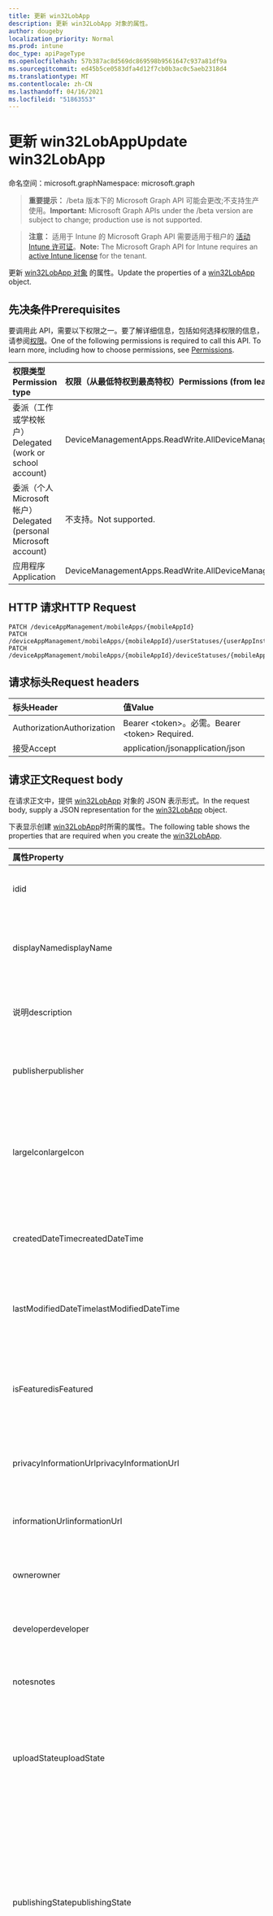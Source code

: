 ```yaml
---
title: 更新 win32LobApp
description: 更新 win32LobApp 对象的属性。
author: dougeby
localization_priority: Normal
ms.prod: intune
doc_type: apiPageType
ms.openlocfilehash: 57b387ac8d569dc869598b9561647c937a81df9a
ms.sourcegitcommit: ed45b5ce0583dfa4d12f7cb0b3ac0c5aeb2318d4
ms.translationtype: MT
ms.contentlocale: zh-CN
ms.lasthandoff: 04/16/2021
ms.locfileid: "51863553"
---
```

# <a name="update-win32lobapp"></a><span data-ttu-id="bc4aa-103">更新 win32LobApp</span><span class="sxs-lookup"><span data-stu-id="bc4aa-103">Update win32LobApp</span></span>

<span data-ttu-id="bc4aa-104">命名空间：microsoft.graph</span><span class="sxs-lookup"><span data-stu-id="bc4aa-104">Namespace: microsoft.graph</span></span>

> <span data-ttu-id="bc4aa-105">**重要提示：** /beta 版本下的 Microsoft Graph API 可能会更改;不支持生产使用。</span><span class="sxs-lookup"><span data-stu-id="bc4aa-105">**Important:** Microsoft Graph APIs under the /beta version are subject to change; production use is not supported.</span></span>

> <span data-ttu-id="bc4aa-106">**注意：** 适用于 Intune 的 Microsoft Graph API 需要适用于租户的 [活动 Intune 许可证](https://go.microsoft.com/fwlink/?linkid=839381)。</span><span class="sxs-lookup"><span data-stu-id="bc4aa-106">**Note:** The Microsoft Graph API for Intune requires an [active Intune license](https://go.microsoft.com/fwlink/?linkid=839381) for the tenant.</span></span>

<span data-ttu-id="bc4aa-107">更新 [win32LobApp 对象](../resources/intune-apps-win32lobapp.md) 的属性。</span><span class="sxs-lookup"><span data-stu-id="bc4aa-107">Update the properties of a [win32LobApp](../resources/intune-apps-win32lobapp.md) object.</span></span>

## <a name="prerequisites"></a><span data-ttu-id="bc4aa-108">先决条件</span><span class="sxs-lookup"><span data-stu-id="bc4aa-108">Prerequisites</span></span>
<span data-ttu-id="bc4aa-p101">要调用此 API，需要以下权限之一。要了解详细信息，包括如何选择权限的信息，请参阅[权限](/graph/permissions-reference)。</span><span class="sxs-lookup"><span data-stu-id="bc4aa-p101">One of the following permissions is required to call this API. To learn more, including how to choose permissions, see [Permissions](/graph/permissions-reference).</span></span>

|<span data-ttu-id="bc4aa-111">权限类型</span><span class="sxs-lookup"><span data-stu-id="bc4aa-111">Permission type</span></span>|<span data-ttu-id="bc4aa-112">权限（从最低特权到最高特权）</span><span class="sxs-lookup"><span data-stu-id="bc4aa-112">Permissions (from least to most privileged)</span></span>|
|:---|:---|
|<span data-ttu-id="bc4aa-113">委派（工作或学校帐户）</span><span class="sxs-lookup"><span data-stu-id="bc4aa-113">Delegated (work or school account)</span></span>|<span data-ttu-id="bc4aa-114">DeviceManagementApps.ReadWrite.All</span><span class="sxs-lookup"><span data-stu-id="bc4aa-114">DeviceManagementApps.ReadWrite.All</span></span>|
|<span data-ttu-id="bc4aa-115">委派（个人 Microsoft 帐户）</span><span class="sxs-lookup"><span data-stu-id="bc4aa-115">Delegated (personal Microsoft account)</span></span>|<span data-ttu-id="bc4aa-116">不支持。</span><span class="sxs-lookup"><span data-stu-id="bc4aa-116">Not supported.</span></span>|
|<span data-ttu-id="bc4aa-117">应用程序</span><span class="sxs-lookup"><span data-stu-id="bc4aa-117">Application</span></span>|<span data-ttu-id="bc4aa-118">DeviceManagementApps.ReadWrite.All</span><span class="sxs-lookup"><span data-stu-id="bc4aa-118">DeviceManagementApps.ReadWrite.All</span></span>|

## <a name="http-request"></a><span data-ttu-id="bc4aa-119">HTTP 请求</span><span class="sxs-lookup"><span data-stu-id="bc4aa-119">HTTP Request</span></span>
<!-- {
  "blockType": "ignored"
}
-->
``` http
PATCH /deviceAppManagement/mobileApps/{mobileAppId}
PATCH /deviceAppManagement/mobileApps/{mobileAppId}/userStatuses/{userAppInstallStatusId}/app
PATCH /deviceAppManagement/mobileApps/{mobileAppId}/deviceStatuses/{mobileAppInstallStatusId}/app
```

## <a name="request-headers"></a><span data-ttu-id="bc4aa-120">请求标头</span><span class="sxs-lookup"><span data-stu-id="bc4aa-120">Request headers</span></span>
|<span data-ttu-id="bc4aa-121">标头</span><span class="sxs-lookup"><span data-stu-id="bc4aa-121">Header</span></span>|<span data-ttu-id="bc4aa-122">值</span><span class="sxs-lookup"><span data-stu-id="bc4aa-122">Value</span></span>|
|:---|:---|
|<span data-ttu-id="bc4aa-123">Authorization</span><span class="sxs-lookup"><span data-stu-id="bc4aa-123">Authorization</span></span>|<span data-ttu-id="bc4aa-124">Bearer &lt;token&gt;。必需。</span><span class="sxs-lookup"><span data-stu-id="bc4aa-124">Bearer &lt;token&gt; Required.</span></span>|
|<span data-ttu-id="bc4aa-125">接受</span><span class="sxs-lookup"><span data-stu-id="bc4aa-125">Accept</span></span>|<span data-ttu-id="bc4aa-126">application/json</span><span class="sxs-lookup"><span data-stu-id="bc4aa-126">application/json</span></span>|

## <a name="request-body"></a><span data-ttu-id="bc4aa-127">请求正文</span><span class="sxs-lookup"><span data-stu-id="bc4aa-127">Request body</span></span>
<span data-ttu-id="bc4aa-128">在请求正文中，提供 [win32LobApp](../resources/intune-apps-win32lobapp.md) 对象的 JSON 表示形式。</span><span class="sxs-lookup"><span data-stu-id="bc4aa-128">In the request body, supply a JSON representation for the [win32LobApp](../resources/intune-apps-win32lobapp.md) object.</span></span>

<span data-ttu-id="bc4aa-129">下表显示创建 [win32LobApp](../resources/intune-apps-win32lobapp.md)时所需的属性。</span><span class="sxs-lookup"><span data-stu-id="bc4aa-129">The following table shows the properties that are required when you create the [win32LobApp](../resources/intune-apps-win32lobapp.md).</span></span>

|<span data-ttu-id="bc4aa-130">属性</span><span class="sxs-lookup"><span data-stu-id="bc4aa-130">Property</span></span>|<span data-ttu-id="bc4aa-131">类型</span><span class="sxs-lookup"><span data-stu-id="bc4aa-131">Type</span></span>|<span data-ttu-id="bc4aa-132">说明</span><span class="sxs-lookup"><span data-stu-id="bc4aa-132">Description</span></span>|
|:---|:---|:---|
|<span data-ttu-id="bc4aa-133">id</span><span class="sxs-lookup"><span data-stu-id="bc4aa-133">id</span></span>|<span data-ttu-id="bc4aa-134">String</span><span class="sxs-lookup"><span data-stu-id="bc4aa-134">String</span></span>|<span data-ttu-id="bc4aa-135">实体的键。</span><span class="sxs-lookup"><span data-stu-id="bc4aa-135">Key of the entity.</span></span> <span data-ttu-id="bc4aa-136">继承自 [mobileApp](../resources/intune-shared-mobileapp.md)</span><span class="sxs-lookup"><span data-stu-id="bc4aa-136">Inherited from [mobileApp](../resources/intune-shared-mobileapp.md)</span></span>|
|<span data-ttu-id="bc4aa-137">displayName</span><span class="sxs-lookup"><span data-stu-id="bc4aa-137">displayName</span></span>|<span data-ttu-id="bc4aa-138">String</span><span class="sxs-lookup"><span data-stu-id="bc4aa-138">String</span></span>|<span data-ttu-id="bc4aa-139">管理员提供或导入的应用标题。</span><span class="sxs-lookup"><span data-stu-id="bc4aa-139">The admin provided or imported title of the app.</span></span> <span data-ttu-id="bc4aa-140">继承自 [mobileApp](../resources/intune-shared-mobileapp.md)</span><span class="sxs-lookup"><span data-stu-id="bc4aa-140">Inherited from [mobileApp](../resources/intune-shared-mobileapp.md)</span></span>|
|<span data-ttu-id="bc4aa-141">说明</span><span class="sxs-lookup"><span data-stu-id="bc4aa-141">description</span></span>|<span data-ttu-id="bc4aa-142">String</span><span class="sxs-lookup"><span data-stu-id="bc4aa-142">String</span></span>|<span data-ttu-id="bc4aa-143">应用的说明。</span><span class="sxs-lookup"><span data-stu-id="bc4aa-143">The description of the app.</span></span> <span data-ttu-id="bc4aa-144">继承自 [mobileApp](../resources/intune-shared-mobileapp.md)</span><span class="sxs-lookup"><span data-stu-id="bc4aa-144">Inherited from [mobileApp](../resources/intune-shared-mobileapp.md)</span></span>|
|<span data-ttu-id="bc4aa-145">publisher</span><span class="sxs-lookup"><span data-stu-id="bc4aa-145">publisher</span></span>|<span data-ttu-id="bc4aa-146">String</span><span class="sxs-lookup"><span data-stu-id="bc4aa-146">String</span></span>|<span data-ttu-id="bc4aa-147">应用的发布者。</span><span class="sxs-lookup"><span data-stu-id="bc4aa-147">The publisher of the app.</span></span> <span data-ttu-id="bc4aa-148">继承自 [mobileApp](../resources/intune-shared-mobileapp.md)</span><span class="sxs-lookup"><span data-stu-id="bc4aa-148">Inherited from [mobileApp](../resources/intune-shared-mobileapp.md)</span></span>|
|<span data-ttu-id="bc4aa-149">largeIcon</span><span class="sxs-lookup"><span data-stu-id="bc4aa-149">largeIcon</span></span>|[<span data-ttu-id="bc4aa-150">mimeContent</span><span class="sxs-lookup"><span data-stu-id="bc4aa-150">mimeContent</span></span>](../resources/intune-shared-mimecontent.md)|<span data-ttu-id="bc4aa-151">要显示在应用详细信息中并用于图标上传的大图标。</span><span class="sxs-lookup"><span data-stu-id="bc4aa-151">The large icon, to be displayed in the app details and used for upload of the icon.</span></span> <span data-ttu-id="bc4aa-152">继承自 [mobileApp](../resources/intune-shared-mobileapp.md)</span><span class="sxs-lookup"><span data-stu-id="bc4aa-152">Inherited from [mobileApp](../resources/intune-shared-mobileapp.md)</span></span>|
|<span data-ttu-id="bc4aa-153">createdDateTime</span><span class="sxs-lookup"><span data-stu-id="bc4aa-153">createdDateTime</span></span>|<span data-ttu-id="bc4aa-154">DateTimeOffset</span><span class="sxs-lookup"><span data-stu-id="bc4aa-154">DateTimeOffset</span></span>|<span data-ttu-id="bc4aa-155">创建应用的日期和时间。</span><span class="sxs-lookup"><span data-stu-id="bc4aa-155">The date and time the app was created.</span></span> <span data-ttu-id="bc4aa-156">继承自 [mobileApp](../resources/intune-shared-mobileapp.md)</span><span class="sxs-lookup"><span data-stu-id="bc4aa-156">Inherited from [mobileApp](../resources/intune-shared-mobileapp.md)</span></span>|
|<span data-ttu-id="bc4aa-157">lastModifiedDateTime</span><span class="sxs-lookup"><span data-stu-id="bc4aa-157">lastModifiedDateTime</span></span>|<span data-ttu-id="bc4aa-158">DateTimeOffset</span><span class="sxs-lookup"><span data-stu-id="bc4aa-158">DateTimeOffset</span></span>|<span data-ttu-id="bc4aa-159">上次修改应用的日期和时间。</span><span class="sxs-lookup"><span data-stu-id="bc4aa-159">The date and time the app was last modified.</span></span> <span data-ttu-id="bc4aa-160">继承自 [mobileApp](../resources/intune-shared-mobileapp.md)</span><span class="sxs-lookup"><span data-stu-id="bc4aa-160">Inherited from [mobileApp](../resources/intune-shared-mobileapp.md)</span></span>|
|<span data-ttu-id="bc4aa-161">isFeatured</span><span class="sxs-lookup"><span data-stu-id="bc4aa-161">isFeatured</span></span>|<span data-ttu-id="bc4aa-162">Boolean</span><span class="sxs-lookup"><span data-stu-id="bc4aa-162">Boolean</span></span>|<span data-ttu-id="bc4aa-163">指示应用是否被管理员标记为特色的值。继承自 [mobileApp](../resources/intune-shared-mobileapp.md)</span><span class="sxs-lookup"><span data-stu-id="bc4aa-163">The value indicating whether the app is marked as featured by the admin. Inherited from [mobileApp](../resources/intune-shared-mobileapp.md)</span></span>|
|<span data-ttu-id="bc4aa-164">privacyInformationUrl</span><span class="sxs-lookup"><span data-stu-id="bc4aa-164">privacyInformationUrl</span></span>|<span data-ttu-id="bc4aa-165">String</span><span class="sxs-lookup"><span data-stu-id="bc4aa-165">String</span></span>|<span data-ttu-id="bc4aa-166">隐私声明 URL。</span><span class="sxs-lookup"><span data-stu-id="bc4aa-166">The privacy statement Url.</span></span> <span data-ttu-id="bc4aa-167">继承自 [mobileApp](../resources/intune-shared-mobileapp.md)</span><span class="sxs-lookup"><span data-stu-id="bc4aa-167">Inherited from [mobileApp](../resources/intune-shared-mobileapp.md)</span></span>|
|<span data-ttu-id="bc4aa-168">informationUrl</span><span class="sxs-lookup"><span data-stu-id="bc4aa-168">informationUrl</span></span>|<span data-ttu-id="bc4aa-169">String</span><span class="sxs-lookup"><span data-stu-id="bc4aa-169">String</span></span>|<span data-ttu-id="bc4aa-170">详细信息 URL。</span><span class="sxs-lookup"><span data-stu-id="bc4aa-170">The more information Url.</span></span> <span data-ttu-id="bc4aa-171">继承自 [mobileApp](../resources/intune-shared-mobileapp.md)</span><span class="sxs-lookup"><span data-stu-id="bc4aa-171">Inherited from [mobileApp](../resources/intune-shared-mobileapp.md)</span></span>|
|<span data-ttu-id="bc4aa-172">owner</span><span class="sxs-lookup"><span data-stu-id="bc4aa-172">owner</span></span>|<span data-ttu-id="bc4aa-173">String</span><span class="sxs-lookup"><span data-stu-id="bc4aa-173">String</span></span>|<span data-ttu-id="bc4aa-174">应用的所有者。</span><span class="sxs-lookup"><span data-stu-id="bc4aa-174">The owner of the app.</span></span> <span data-ttu-id="bc4aa-175">继承自 [mobileApp](../resources/intune-shared-mobileapp.md)</span><span class="sxs-lookup"><span data-stu-id="bc4aa-175">Inherited from [mobileApp](../resources/intune-shared-mobileapp.md)</span></span>|
|<span data-ttu-id="bc4aa-176">developer</span><span class="sxs-lookup"><span data-stu-id="bc4aa-176">developer</span></span>|<span data-ttu-id="bc4aa-177">String</span><span class="sxs-lookup"><span data-stu-id="bc4aa-177">String</span></span>|<span data-ttu-id="bc4aa-178">应用的开发者。</span><span class="sxs-lookup"><span data-stu-id="bc4aa-178">The developer of the app.</span></span> <span data-ttu-id="bc4aa-179">继承自 [mobileApp](../resources/intune-shared-mobileapp.md)</span><span class="sxs-lookup"><span data-stu-id="bc4aa-179">Inherited from [mobileApp](../resources/intune-shared-mobileapp.md)</span></span>|
|<span data-ttu-id="bc4aa-180">notes</span><span class="sxs-lookup"><span data-stu-id="bc4aa-180">notes</span></span>|<span data-ttu-id="bc4aa-181">String</span><span class="sxs-lookup"><span data-stu-id="bc4aa-181">String</span></span>|<span data-ttu-id="bc4aa-182">应用的备注。</span><span class="sxs-lookup"><span data-stu-id="bc4aa-182">Notes for the app.</span></span> <span data-ttu-id="bc4aa-183">继承自 [mobileApp](../resources/intune-shared-mobileapp.md)</span><span class="sxs-lookup"><span data-stu-id="bc4aa-183">Inherited from [mobileApp](../resources/intune-shared-mobileapp.md)</span></span>|
|<span data-ttu-id="bc4aa-184">uploadState</span><span class="sxs-lookup"><span data-stu-id="bc4aa-184">uploadState</span></span>|<span data-ttu-id="bc4aa-185">Int32</span><span class="sxs-lookup"><span data-stu-id="bc4aa-185">Int32</span></span>|<span data-ttu-id="bc4aa-186">上载状态。</span><span class="sxs-lookup"><span data-stu-id="bc4aa-186">The upload state.</span></span> <span data-ttu-id="bc4aa-187">可能的值是：0 - `Not Ready` 、1 - `Ready` 、2 - `Processing` 。</span><span class="sxs-lookup"><span data-stu-id="bc4aa-187">Possible values are: 0 - `Not Ready`, 1 - `Ready`, 2 - `Processing`.</span></span> <span data-ttu-id="bc4aa-188">继承自 [mobileApp](../resources/intune-shared-mobileapp.md)</span><span class="sxs-lookup"><span data-stu-id="bc4aa-188">Inherited from [mobileApp](../resources/intune-shared-mobileapp.md)</span></span>|
|<span data-ttu-id="bc4aa-189">publishingState</span><span class="sxs-lookup"><span data-stu-id="bc4aa-189">publishingState</span></span>|[<span data-ttu-id="bc4aa-190">mobileAppPublishingState</span><span class="sxs-lookup"><span data-stu-id="bc4aa-190">mobileAppPublishingState</span></span>](../resources/intune-apps-mobileapppublishingstate.md)|<span data-ttu-id="bc4aa-191">应用的发布状态。</span><span class="sxs-lookup"><span data-stu-id="bc4aa-191">The publishing state for the app.</span></span> <span data-ttu-id="bc4aa-192">除非应用已发布，否则无法分配应用。</span><span class="sxs-lookup"><span data-stu-id="bc4aa-192">The app cannot be assigned unless the app is published.</span></span> <span data-ttu-id="bc4aa-193">继承自 [mobileApp](../resources/intune-shared-mobileapp.md)。</span><span class="sxs-lookup"><span data-stu-id="bc4aa-193">Inherited from [mobileApp](../resources/intune-shared-mobileapp.md).</span></span> <span data-ttu-id="bc4aa-194">可取值为：`notPublished`、`processing`、`published`。</span><span class="sxs-lookup"><span data-stu-id="bc4aa-194">Possible values are: `notPublished`, `processing`, `published`.</span></span>|
|<span data-ttu-id="bc4aa-195">isAssigned</span><span class="sxs-lookup"><span data-stu-id="bc4aa-195">isAssigned</span></span>|<span data-ttu-id="bc4aa-196">Boolean</span><span class="sxs-lookup"><span data-stu-id="bc4aa-196">Boolean</span></span>|<span data-ttu-id="bc4aa-197">指示是否将应用分配给至少一个组的值。</span><span class="sxs-lookup"><span data-stu-id="bc4aa-197">The value indicating whether the app is assigned to at least one group.</span></span> <span data-ttu-id="bc4aa-198">继承自 [mobileApp](../resources/intune-shared-mobileapp.md)</span><span class="sxs-lookup"><span data-stu-id="bc4aa-198">Inherited from [mobileApp](../resources/intune-shared-mobileapp.md)</span></span>|
|<span data-ttu-id="bc4aa-199">roleScopeTagIds</span><span class="sxs-lookup"><span data-stu-id="bc4aa-199">roleScopeTagIds</span></span>|<span data-ttu-id="bc4aa-200">String 集合</span><span class="sxs-lookup"><span data-stu-id="bc4aa-200">String collection</span></span>|<span data-ttu-id="bc4aa-201">此移动应用的范围标记 ID 列表。</span><span class="sxs-lookup"><span data-stu-id="bc4aa-201">List of scope tag ids for this mobile app.</span></span> <span data-ttu-id="bc4aa-202">继承自 [mobileApp](../resources/intune-shared-mobileapp.md)</span><span class="sxs-lookup"><span data-stu-id="bc4aa-202">Inherited from [mobileApp](../resources/intune-shared-mobileapp.md)</span></span>|
|<span data-ttu-id="bc4aa-203">dependentAppCount</span><span class="sxs-lookup"><span data-stu-id="bc4aa-203">dependentAppCount</span></span>|<span data-ttu-id="bc4aa-204">Int32</span><span class="sxs-lookup"><span data-stu-id="bc4aa-204">Int32</span></span>|<span data-ttu-id="bc4aa-205">子应用具有的依赖项总数。</span><span class="sxs-lookup"><span data-stu-id="bc4aa-205">The total number of dependencies the child app has.</span></span> <span data-ttu-id="bc4aa-206">继承自 [mobileApp](../resources/intune-shared-mobileapp.md)</span><span class="sxs-lookup"><span data-stu-id="bc4aa-206">Inherited from [mobileApp](../resources/intune-shared-mobileapp.md)</span></span>|
|<span data-ttu-id="bc4aa-207">supersedingAppCount</span><span class="sxs-lookup"><span data-stu-id="bc4aa-207">supersedingAppCount</span></span>|<span data-ttu-id="bc4aa-208">Int32</span><span class="sxs-lookup"><span data-stu-id="bc4aa-208">Int32</span></span>|<span data-ttu-id="bc4aa-209">此应用直接或间接取代的应用总数。</span><span class="sxs-lookup"><span data-stu-id="bc4aa-209">The total number of apps this app directly or indirectly supersedes.</span></span> <span data-ttu-id="bc4aa-210">继承自 [mobileApp](../resources/intune-shared-mobileapp.md)</span><span class="sxs-lookup"><span data-stu-id="bc4aa-210">Inherited from [mobileApp](../resources/intune-shared-mobileapp.md)</span></span>|
|<span data-ttu-id="bc4aa-211">supersededAppCount</span><span class="sxs-lookup"><span data-stu-id="bc4aa-211">supersededAppCount</span></span>|<span data-ttu-id="bc4aa-212">Int32</span><span class="sxs-lookup"><span data-stu-id="bc4aa-212">Int32</span></span>|<span data-ttu-id="bc4aa-213">此应用直接或间接被取代的应用总数。</span><span class="sxs-lookup"><span data-stu-id="bc4aa-213">The total number of apps this app is directly or indirectly superseded by.</span></span> <span data-ttu-id="bc4aa-214">继承自 [mobileApp](../resources/intune-shared-mobileapp.md)</span><span class="sxs-lookup"><span data-stu-id="bc4aa-214">Inherited from [mobileApp](../resources/intune-shared-mobileapp.md)</span></span>|
|<span data-ttu-id="bc4aa-215">committedContentVersion</span><span class="sxs-lookup"><span data-stu-id="bc4aa-215">committedContentVersion</span></span>|<span data-ttu-id="bc4aa-216">String</span><span class="sxs-lookup"><span data-stu-id="bc4aa-216">String</span></span>|<span data-ttu-id="bc4aa-217">内部提交的内容版本。</span><span class="sxs-lookup"><span data-stu-id="bc4aa-217">The internal committed content version.</span></span> <span data-ttu-id="bc4aa-218">继承自 [mobileLobApp](../resources/intune-apps-mobilelobapp.md)</span><span class="sxs-lookup"><span data-stu-id="bc4aa-218">Inherited from [mobileLobApp](../resources/intune-apps-mobilelobapp.md)</span></span>|
|<span data-ttu-id="bc4aa-219">fileName</span><span class="sxs-lookup"><span data-stu-id="bc4aa-219">fileName</span></span>|<span data-ttu-id="bc4aa-220">String</span><span class="sxs-lookup"><span data-stu-id="bc4aa-220">String</span></span>|<span data-ttu-id="bc4aa-221">主 Lob 应用程序文件的名称。</span><span class="sxs-lookup"><span data-stu-id="bc4aa-221">The name of the main Lob application file.</span></span> <span data-ttu-id="bc4aa-222">继承自 [mobileLobApp](../resources/intune-apps-mobilelobapp.md)</span><span class="sxs-lookup"><span data-stu-id="bc4aa-222">Inherited from [mobileLobApp](../resources/intune-apps-mobilelobapp.md)</span></span>|
|<span data-ttu-id="bc4aa-223">size</span><span class="sxs-lookup"><span data-stu-id="bc4aa-223">size</span></span>|<span data-ttu-id="bc4aa-224">Int64</span><span class="sxs-lookup"><span data-stu-id="bc4aa-224">Int64</span></span>|<span data-ttu-id="bc4aa-225">总大小，包括所有已上传文件。</span><span class="sxs-lookup"><span data-stu-id="bc4aa-225">The total size, including all uploaded files.</span></span> <span data-ttu-id="bc4aa-226">继承自 [mobileLobApp](../resources/intune-apps-mobilelobapp.md)</span><span class="sxs-lookup"><span data-stu-id="bc4aa-226">Inherited from [mobileLobApp](../resources/intune-apps-mobilelobapp.md)</span></span>|
|<span data-ttu-id="bc4aa-227">installCommandLine</span><span class="sxs-lookup"><span data-stu-id="bc4aa-227">installCommandLine</span></span>|<span data-ttu-id="bc4aa-228">String</span><span class="sxs-lookup"><span data-stu-id="bc4aa-228">String</span></span>|<span data-ttu-id="bc4aa-229">安装此应用程序的命令行</span><span class="sxs-lookup"><span data-stu-id="bc4aa-229">The command line to install this app</span></span>|
|<span data-ttu-id="bc4aa-230">uninstallCommandLine</span><span class="sxs-lookup"><span data-stu-id="bc4aa-230">uninstallCommandLine</span></span>|<span data-ttu-id="bc4aa-231">String</span><span class="sxs-lookup"><span data-stu-id="bc4aa-231">String</span></span>|<span data-ttu-id="bc4aa-232">卸载此应用程序的命令行</span><span class="sxs-lookup"><span data-stu-id="bc4aa-232">The command line to uninstall this app</span></span>|
|<span data-ttu-id="bc4aa-233">applicableArchitectures</span><span class="sxs-lookup"><span data-stu-id="bc4aa-233">applicableArchitectures</span></span>|[<span data-ttu-id="bc4aa-234">windowsArchitecture</span><span class="sxs-lookup"><span data-stu-id="bc4aa-234">windowsArchitecture</span></span>](../resources/intune-apps-windowsarchitecture.md)|<span data-ttu-id="bc4aa-235">可运行此应用的 Windows 体系结构。</span><span class="sxs-lookup"><span data-stu-id="bc4aa-235">The Windows architecture(s) for which this app can run on.</span></span> <span data-ttu-id="bc4aa-236">可取值为：`none`、`x86`、`x64`、`arm`、`neutral`、`arm64`。</span><span class="sxs-lookup"><span data-stu-id="bc4aa-236">Possible values are: `none`, `x86`, `x64`, `arm`, `neutral`, `arm64`.</span></span>|
|<span data-ttu-id="bc4aa-237">minimumSupportedOperatingSystem</span><span class="sxs-lookup"><span data-stu-id="bc4aa-237">minimumSupportedOperatingSystem</span></span>|[<span data-ttu-id="bc4aa-238">windowsMinimumOperatingSystem</span><span class="sxs-lookup"><span data-stu-id="bc4aa-238">windowsMinimumOperatingSystem</span></span>](../resources/intune-apps-windowsminimumoperatingsystem.md)|<span data-ttu-id="bc4aa-239">最低适用操作系统的值。</span><span class="sxs-lookup"><span data-stu-id="bc4aa-239">The value for the minimum applicable operating system.</span></span>|
|<span data-ttu-id="bc4aa-240">minimumFreeDiskSpaceInMB</span><span class="sxs-lookup"><span data-stu-id="bc4aa-240">minimumFreeDiskSpaceInMB</span></span>|<span data-ttu-id="bc4aa-241">Int32</span><span class="sxs-lookup"><span data-stu-id="bc4aa-241">Int32</span></span>|<span data-ttu-id="bc4aa-242">安装此应用程序所需的最小可用磁盘空间的值。</span><span class="sxs-lookup"><span data-stu-id="bc4aa-242">The value for the minimum free disk space which is required to install this app.</span></span>|
|<span data-ttu-id="bc4aa-243">minimumMemoryInMB</span><span class="sxs-lookup"><span data-stu-id="bc4aa-243">minimumMemoryInMB</span></span>|<span data-ttu-id="bc4aa-244">Int32</span><span class="sxs-lookup"><span data-stu-id="bc4aa-244">Int32</span></span>|<span data-ttu-id="bc4aa-245">安装此应用所需的最小物理内存的值。</span><span class="sxs-lookup"><span data-stu-id="bc4aa-245">The value for the minimum physical memory which is required to install this app.</span></span>|
|<span data-ttu-id="bc4aa-246">minimumNumberOfProcessors</span><span class="sxs-lookup"><span data-stu-id="bc4aa-246">minimumNumberOfProcessors</span></span>|<span data-ttu-id="bc4aa-247">Int32</span><span class="sxs-lookup"><span data-stu-id="bc4aa-247">Int32</span></span>|<span data-ttu-id="bc4aa-248">安装此应用程序所需的最少处理器数的值。</span><span class="sxs-lookup"><span data-stu-id="bc4aa-248">The value for the minimum number of processors which is required to install this app.</span></span>|
|<span data-ttu-id="bc4aa-249">minimumCpuSpeedInMHz</span><span class="sxs-lookup"><span data-stu-id="bc4aa-249">minimumCpuSpeedInMHz</span></span>|<span data-ttu-id="bc4aa-250">Int32</span><span class="sxs-lookup"><span data-stu-id="bc4aa-250">Int32</span></span>|<span data-ttu-id="bc4aa-251">安装此应用所需的最小 CPU 速度的值。</span><span class="sxs-lookup"><span data-stu-id="bc4aa-251">The value for the minimum CPU speed which is required to install this app.</span></span>|
|<span data-ttu-id="bc4aa-252">detectionRules</span><span class="sxs-lookup"><span data-stu-id="bc4aa-252">detectionRules</span></span>|<span data-ttu-id="bc4aa-253">[win32LobAppDetection](../resources/intune-apps-win32lobappdetection.md) 集合</span><span class="sxs-lookup"><span data-stu-id="bc4aa-253">[win32LobAppDetection](../resources/intune-apps-win32lobappdetection.md) collection</span></span>|<span data-ttu-id="bc4aa-254">检测 Win32 业务线或 LoB (应用的) 规则。</span><span class="sxs-lookup"><span data-stu-id="bc4aa-254">The detection rules to detect Win32 Line of Business (LoB) app.</span></span>|
|<span data-ttu-id="bc4aa-255">requirementRules</span><span class="sxs-lookup"><span data-stu-id="bc4aa-255">requirementRules</span></span>|<span data-ttu-id="bc4aa-256">[win32LobAppRequirement](../resources/intune-apps-win32lobapprequirement.md) 集合</span><span class="sxs-lookup"><span data-stu-id="bc4aa-256">[win32LobAppRequirement](../resources/intune-apps-win32lobapprequirement.md) collection</span></span>|<span data-ttu-id="bc4aa-257">在 LoB 应用中检测 Win32 业务线 (要求) 规则。</span><span class="sxs-lookup"><span data-stu-id="bc4aa-257">The requirement rules to detect Win32 Line of Business (LoB) app.</span></span>|
|<span data-ttu-id="bc4aa-258">规则</span><span class="sxs-lookup"><span data-stu-id="bc4aa-258">rules</span></span>|<span data-ttu-id="bc4aa-259">[win32LobAppRule](../resources/intune-apps-win32lobapprule.md) 集合</span><span class="sxs-lookup"><span data-stu-id="bc4aa-259">[win32LobAppRule](../resources/intune-apps-win32lobapprule.md) collection</span></span>|<span data-ttu-id="bc4aa-260">此应用的检测和要求规则。</span><span class="sxs-lookup"><span data-stu-id="bc4aa-260">The detection and requirement rules for this app.</span></span>|
|<span data-ttu-id="bc4aa-261">installExperience</span><span class="sxs-lookup"><span data-stu-id="bc4aa-261">installExperience</span></span>|[<span data-ttu-id="bc4aa-262">win32LobAppInstallExperience</span><span class="sxs-lookup"><span data-stu-id="bc4aa-262">win32LobAppInstallExperience</span></span>](../resources/intune-apps-win32lobappinstallexperience.md)|<span data-ttu-id="bc4aa-263">此应用的安装体验。</span><span class="sxs-lookup"><span data-stu-id="bc4aa-263">The install experience for this app.</span></span>|
|<span data-ttu-id="bc4aa-264">returnCodes</span><span class="sxs-lookup"><span data-stu-id="bc4aa-264">returnCodes</span></span>|<span data-ttu-id="bc4aa-265">[win32LobAppReturnCode](../resources/intune-apps-win32lobappreturncode.md) 集合</span><span class="sxs-lookup"><span data-stu-id="bc4aa-265">[win32LobAppReturnCode](../resources/intune-apps-win32lobappreturncode.md) collection</span></span>|<span data-ttu-id="bc4aa-266">安装后行为的返回代码。</span><span class="sxs-lookup"><span data-stu-id="bc4aa-266">The return codes for post installation behavior.</span></span>|
|<span data-ttu-id="bc4aa-267">msiInformation</span><span class="sxs-lookup"><span data-stu-id="bc4aa-267">msiInformation</span></span>|[<span data-ttu-id="bc4aa-268">win32LobAppMsiInformation</span><span class="sxs-lookup"><span data-stu-id="bc4aa-268">win32LobAppMsiInformation</span></span>](../resources/intune-apps-win32lobappmsiinformation.md)|<span data-ttu-id="bc4aa-269">如果此 Win32 应用是 MSI 应用，则 MSI 详细信息。</span><span class="sxs-lookup"><span data-stu-id="bc4aa-269">The MSI details if this Win32 app is an MSI app.</span></span>|
|<span data-ttu-id="bc4aa-270">setupFilePath</span><span class="sxs-lookup"><span data-stu-id="bc4aa-270">setupFilePath</span></span>|<span data-ttu-id="bc4aa-271">String</span><span class="sxs-lookup"><span data-stu-id="bc4aa-271">String</span></span>|<span data-ttu-id="bc4aa-272">加密 Win32LobApp 程序包中安装文件的相对路径。</span><span class="sxs-lookup"><span data-stu-id="bc4aa-272">The relative path of the setup file in the encrypted Win32LobApp package.</span></span>|
|<span data-ttu-id="bc4aa-273">minimumSupportedWindowsRelease</span><span class="sxs-lookup"><span data-stu-id="bc4aa-273">minimumSupportedWindowsRelease</span></span>|<span data-ttu-id="bc4aa-274">String</span><span class="sxs-lookup"><span data-stu-id="bc4aa-274">String</span></span>|<span data-ttu-id="bc4aa-275">受支持的最低窗口版本的值。</span><span class="sxs-lookup"><span data-stu-id="bc4aa-275">The value for the minimum supported windows release.</span></span>|
|<span data-ttu-id="bc4aa-276">displayVersion</span><span class="sxs-lookup"><span data-stu-id="bc4aa-276">displayVersion</span></span>|<span data-ttu-id="bc4aa-277">String</span><span class="sxs-lookup"><span data-stu-id="bc4aa-277">String</span></span>|<span data-ttu-id="bc4aa-278">此应用的 UX 中显示的版本。</span><span class="sxs-lookup"><span data-stu-id="bc4aa-278">The version displayed in the UX for this app.</span></span>|



## <a name="response"></a><span data-ttu-id="bc4aa-279">响应</span><span class="sxs-lookup"><span data-stu-id="bc4aa-279">Response</span></span>
<span data-ttu-id="bc4aa-280">如果成功，此方法在响应正文中返回 响应代码和更新的 `200 OK` [win32LobApp](../resources/intune-apps-win32lobapp.md) 对象。</span><span class="sxs-lookup"><span data-stu-id="bc4aa-280">If successful, this method returns a `200 OK` response code and an updated [win32LobApp](../resources/intune-apps-win32lobapp.md) object in the response body.</span></span>

## <a name="example"></a><span data-ttu-id="bc4aa-281">示例</span><span class="sxs-lookup"><span data-stu-id="bc4aa-281">Example</span></span>

### <a name="request"></a><span data-ttu-id="bc4aa-282">请求</span><span class="sxs-lookup"><span data-stu-id="bc4aa-282">Request</span></span>
<span data-ttu-id="bc4aa-283">下面是一个请求示例。</span><span class="sxs-lookup"><span data-stu-id="bc4aa-283">Here is an example of the request.</span></span>
``` http
PATCH https://graph.microsoft.com/beta/deviceAppManagement/mobileApps/{mobileAppId}
Content-type: application/json
Content-length: 3428

{
  "@odata.type": "#microsoft.graph.win32LobApp",
  "displayName": "Display Name value",
  "description": "Description value",
  "publisher": "Publisher value",
  "largeIcon": {
    "@odata.type": "microsoft.graph.mimeContent",
    "type": "Type value",
    "value": "dmFsdWU="
  },
  "isFeatured": true,
  "privacyInformationUrl": "https://example.com/privacyInformationUrl/",
  "informationUrl": "https://example.com/informationUrl/",
  "owner": "Owner value",
  "developer": "Developer value",
  "notes": "Notes value",
  "uploadState": 11,
  "publishingState": "processing",
  "isAssigned": true,
  "roleScopeTagIds": [
    "Role Scope Tag Ids value"
  ],
  "dependentAppCount": 1,
  "supersedingAppCount": 3,
  "supersededAppCount": 2,
  "committedContentVersion": "Committed Content Version value",
  "fileName": "File Name value",
  "size": 4,
  "installCommandLine": "Install Command Line value",
  "uninstallCommandLine": "Uninstall Command Line value",
  "applicableArchitectures": "x86",
  "minimumSupportedOperatingSystem": {
    "@odata.type": "microsoft.graph.windowsMinimumOperatingSystem",
    "v8_0": true,
    "v8_1": true,
    "v10_0": true,
    "v10_1607": true,
    "v10_1703": true,
    "v10_1709": true,
    "v10_1803": true,
    "v10_1809": true,
    "v10_1903": true,
    "v10_1909": true,
    "v10_2004": true,
    "v10_2H20": true
  },
  "minimumFreeDiskSpaceInMB": 8,
  "minimumMemoryInMB": 1,
  "minimumNumberOfProcessors": 9,
  "minimumCpuSpeedInMHz": 4,
  "detectionRules": [
    {
      "@odata.type": "microsoft.graph.win32LobAppRegistryDetection",
      "check32BitOn64System": true,
      "keyPath": "Key Path value",
      "valueName": "Value Name value",
      "detectionType": "exists",
      "operator": "equal",
      "detectionValue": "Detection Value value"
    }
  ],
  "requirementRules": [
    {
      "@odata.type": "microsoft.graph.win32LobAppRegistryRequirement",
      "operator": "equal",
      "detectionValue": "Detection Value value",
      "check32BitOn64System": true,
      "keyPath": "Key Path value",
      "valueName": "Value Name value",
      "detectionType": "exists"
    }
  ],
  "rules": [
    {
      "@odata.type": "microsoft.graph.win32LobAppRegistryRule",
      "ruleType": "requirement",
      "check32BitOn64System": true,
      "keyPath": "Key Path value",
      "valueName": "Value Name value",
      "operationType": "exists",
      "operator": "equal",
      "comparisonValue": "Comparison Value value"
    }
  ],
  "installExperience": {
    "@odata.type": "microsoft.graph.win32LobAppInstallExperience",
    "runAsAccount": "user",
    "deviceRestartBehavior": "allow"
  },
  "returnCodes": [
    {
      "@odata.type": "microsoft.graph.win32LobAppReturnCode",
      "returnCode": 10,
      "type": "success"
    }
  ],
  "msiInformation": {
    "@odata.type": "microsoft.graph.win32LobAppMsiInformation",
    "productCode": "Product Code value",
    "productVersion": "Product Version value",
    "upgradeCode": "Upgrade Code value",
    "requiresReboot": true,
    "packageType": "perUser",
    "productName": "Product Name value",
    "publisher": "Publisher value"
  },
  "setupFilePath": "Setup File Path value",
  "minimumSupportedWindowsRelease": "Minimum Supported Windows Release value",
  "displayVersion": "Display Version value"
}
```

### <a name="response"></a><span data-ttu-id="bc4aa-284">响应</span><span class="sxs-lookup"><span data-stu-id="bc4aa-284">Response</span></span>
<span data-ttu-id="bc4aa-p125">下面是一个响应示例。注意：为了简单起见，可能会将此处所示的响应对象截断。将从实际调用中返回所有属性。</span><span class="sxs-lookup"><span data-stu-id="bc4aa-p125">Here is an example of the response. Note: The response object shown here may be truncated for brevity. All of the properties will be returned from an actual call.</span></span>
``` http
HTTP/1.1 200 OK
Content-Type: application/json
Content-Length: 3600

{
  "@odata.type": "#microsoft.graph.win32LobApp",
  "id": "9607b530-b530-9607-30b5-079630b50796",
  "displayName": "Display Name value",
  "description": "Description value",
  "publisher": "Publisher value",
  "largeIcon": {
    "@odata.type": "microsoft.graph.mimeContent",
    "type": "Type value",
    "value": "dmFsdWU="
  },
  "createdDateTime": "2017-01-01T00:02:43.5775965-08:00",
  "lastModifiedDateTime": "2017-01-01T00:00:35.1329464-08:00",
  "isFeatured": true,
  "privacyInformationUrl": "https://example.com/privacyInformationUrl/",
  "informationUrl": "https://example.com/informationUrl/",
  "owner": "Owner value",
  "developer": "Developer value",
  "notes": "Notes value",
  "uploadState": 11,
  "publishingState": "processing",
  "isAssigned": true,
  "roleScopeTagIds": [
    "Role Scope Tag Ids value"
  ],
  "dependentAppCount": 1,
  "supersedingAppCount": 3,
  "supersededAppCount": 2,
  "committedContentVersion": "Committed Content Version value",
  "fileName": "File Name value",
  "size": 4,
  "installCommandLine": "Install Command Line value",
  "uninstallCommandLine": "Uninstall Command Line value",
  "applicableArchitectures": "x86",
  "minimumSupportedOperatingSystem": {
    "@odata.type": "microsoft.graph.windowsMinimumOperatingSystem",
    "v8_0": true,
    "v8_1": true,
    "v10_0": true,
    "v10_1607": true,
    "v10_1703": true,
    "v10_1709": true,
    "v10_1803": true,
    "v10_1809": true,
    "v10_1903": true,
    "v10_1909": true,
    "v10_2004": true,
    "v10_2H20": true
  },
  "minimumFreeDiskSpaceInMB": 8,
  "minimumMemoryInMB": 1,
  "minimumNumberOfProcessors": 9,
  "minimumCpuSpeedInMHz": 4,
  "detectionRules": [
    {
      "@odata.type": "microsoft.graph.win32LobAppRegistryDetection",
      "check32BitOn64System": true,
      "keyPath": "Key Path value",
      "valueName": "Value Name value",
      "detectionType": "exists",
      "operator": "equal",
      "detectionValue": "Detection Value value"
    }
  ],
  "requirementRules": [
    {
      "@odata.type": "microsoft.graph.win32LobAppRegistryRequirement",
      "operator": "equal",
      "detectionValue": "Detection Value value",
      "check32BitOn64System": true,
      "keyPath": "Key Path value",
      "valueName": "Value Name value",
      "detectionType": "exists"
    }
  ],
  "rules": [
    {
      "@odata.type": "microsoft.graph.win32LobAppRegistryRule",
      "ruleType": "requirement",
      "check32BitOn64System": true,
      "keyPath": "Key Path value",
      "valueName": "Value Name value",
      "operationType": "exists",
      "operator": "equal",
      "comparisonValue": "Comparison Value value"
    }
  ],
  "installExperience": {
    "@odata.type": "microsoft.graph.win32LobAppInstallExperience",
    "runAsAccount": "user",
    "deviceRestartBehavior": "allow"
  },
  "returnCodes": [
    {
      "@odata.type": "microsoft.graph.win32LobAppReturnCode",
      "returnCode": 10,
      "type": "success"
    }
  ],
  "msiInformation": {
    "@odata.type": "microsoft.graph.win32LobAppMsiInformation",
    "productCode": "Product Code value",
    "productVersion": "Product Version value",
    "upgradeCode": "Upgrade Code value",
    "requiresReboot": true,
    "packageType": "perUser",
    "productName": "Product Name value",
    "publisher": "Publisher value"
  },
  "setupFilePath": "Setup File Path value",
  "minimumSupportedWindowsRelease": "Minimum Supported Windows Release value",
  "displayVersion": "Display Version value"
}
```




